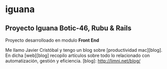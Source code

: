 # iguana
## Proyecto Iguana Botic-46, Rubu & Rails

Proyecto desarrolloado en modulo **Front End**

Me llamo Javier Cristóbal y tengo un blog sobre [productividad mac][blog].
En dicha [web][blog] recopilo artículos sobre todo lo relacionado con automatización, gestión y eficiencia.
[blog]: http://limni.net/blog/
